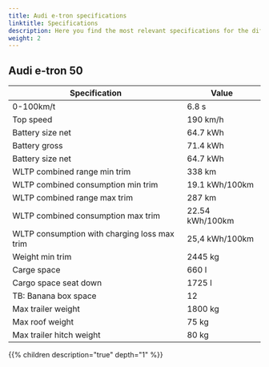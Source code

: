 ```yaml
---
title: Audi e-tron specifications
linktitle: Specifications
description: Here you find the most relevant specifications for the different e-tron variants
weight: 2
---
```



## Audi e-tron 50

| Specification      | Value |
| ----------- | ----------- |
| 0-100km/t | 6.8 s |
| Top speed | 190 km/h |
| Battery size net | 64.7 kWh |
| Battery gross | 71.4 kWh |
| Battery size net | 64.7 kWh |
| WLTP combined range min trim  | 338 km       |
| WLTP combined consumption min trim    | 19.1 kWh/100km        |
| WLTP combined range max trim  | 287 km       |
| WLTP combined consumption max trim    | 22.54 kWh/100km        |
| WLTP consumption with charging loss max trim | 25,4 kWh/100km | 
| Weight min trim    | 2445 kg       |
| Carge space | 660 l |
| Cargo space seat down | 1725 l |
| TB: Banana box space | 12 | 
| Max trailer weight | 1800 kg |
| Max roof weight | 75 kg |
| Max trailer hitch weight | 80 kg | 

{{% children description="true" depth="1" %}}

